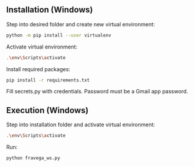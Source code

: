 ## Installation (Windows)

Step into desired folder and create new virtual environment:
```bash
python -m pip install --user virtualenv
```
Activate virtual environment:
```bash
.\env\Scripts\activate
```
Install required packages:
```bash
pip install -r requirements.txt
```
Fill secrets.py with credentials. Password must be a Gmail app password.

## Execution (Windows)
Step into installation folder and activate virtual environment:
```bash
.\env\Scripts\activate
```
Run:
```bash
python fravega_ws.py
```